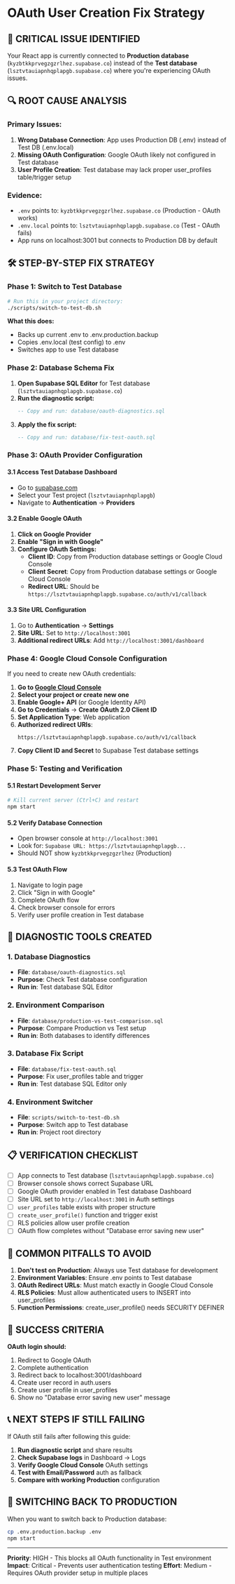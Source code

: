 # OAuth User Creation Fix Strategy

## 🚨 CRITICAL ISSUE IDENTIFIED

Your React app is currently connected to **Production database** (`kyzbtkkprvegzgzrlhez.supabase.co`) instead of the **Test database** (`lsztvtauiapnhqplapgb.supabase.co`) where you're experiencing OAuth issues.

## 🔍 ROOT CAUSE ANALYSIS

### Primary Issues:
1. **Wrong Database Connection**: App uses Production DB (.env) instead of Test DB (.env.local)
2. **Missing OAuth Configuration**: Google OAuth likely not configured in Test database
3. **User Profile Creation**: Test database may lack proper user_profiles table/trigger setup

### Evidence:
- `.env` points to: `kyzbtkkprvegzgzrlhez.supabase.co` (Production - OAuth works)
- `.env.local` points to: `lsztvtauiapnhqplapgb.supabase.co` (Test - OAuth fails)
- App runs on localhost:3001 but connects to Production DB by default

## 🛠️ STEP-BY-STEP FIX STRATEGY

### Phase 1: Switch to Test Database
```bash
# Run this in your project directory:
./scripts/switch-to-test-db.sh
```

**What this does:**
- Backs up current .env to .env.production.backup
- Copies .env.local (test config) to .env
- Switches app to use Test database

### Phase 2: Database Schema Fix
1. **Open Supabase SQL Editor** for Test database (`lsztvtauiapnhqplapgb.supabase.co`)
2. **Run the diagnostic script:**
   ```sql
   -- Copy and run: database/oauth-diagnostics.sql
   ```
3. **Apply the fix script:**
   ```sql
   -- Copy and run: database/fix-test-oauth.sql
   ```

### Phase 3: OAuth Provider Configuration

#### 3.1 Access Test Database Dashboard
- Go to [supabase.com](https://supabase.com)
- Select your Test project (`lsztvtauiapnhqplapgb`)
- Navigate to **Authentication** → **Providers**

#### 3.2 Enable Google OAuth
1. **Click on Google Provider**
2. **Enable "Sign in with Google"**
3. **Configure OAuth Settings:**
   - **Client ID**: Copy from Production database settings or Google Cloud Console
   - **Client Secret**: Copy from Production database settings or Google Cloud Console
   - **Redirect URL**: Should be `https://lsztvtauiapnhqplapgb.supabase.co/auth/v1/callback`

#### 3.3 Site URL Configuration
1. Go to **Authentication** → **Settings**
2. **Site URL**: Set to `http://localhost:3001`
3. **Additional redirect URLs**: Add `http://localhost:3001/dashboard`

### Phase 4: Google Cloud Console Configuration

If you need to create new OAuth credentials:

1. **Go to [Google Cloud Console](https://console.cloud.google.com/)**
2. **Select your project or create new one**
3. **Enable Google+ API** (or Google Identity API)
4. **Go to Credentials** → **Create OAuth 2.0 Client ID**
5. **Set Application Type**: Web application
6. **Authorized redirect URIs**:
   ```
   https://lsztvtauiapnhqplapgb.supabase.co/auth/v1/callback
   ```
7. **Copy Client ID and Secret** to Supabase Test database settings

### Phase 5: Testing and Verification

#### 5.1 Restart Development Server
```bash
# Kill current server (Ctrl+C) and restart
npm start
```

#### 5.2 Verify Database Connection
- Open browser console at `http://localhost:3001`
- Look for: `Supabase URL: https://lsztvtauiapnhqplapgb...`
- Should NOT show `kyzbtkkprvegzgzrlhez` (Production)

#### 5.3 Test OAuth Flow
1. Navigate to login page
2. Click "Sign in with Google"
3. Complete OAuth flow
4. Check browser console for errors
5. Verify user profile creation in Test database

## 🔧 DIAGNOSTIC TOOLS CREATED

### 1. Database Diagnostics
- **File**: `database/oauth-diagnostics.sql`
- **Purpose**: Check Test database configuration
- **Run in**: Test database SQL Editor

### 2. Environment Comparison
- **File**: `database/production-vs-test-comparison.sql`
- **Purpose**: Compare Production vs Test setup
- **Run in**: Both databases to identify differences

### 3. Database Fix Script
- **File**: `database/fix-test-oauth.sql`  
- **Purpose**: Fix user_profiles table and trigger
- **Run in**: Test database SQL Editor only

### 4. Environment Switcher
- **File**: `scripts/switch-to-test-db.sh`
- **Purpose**: Switch app to Test database
- **Run in**: Project root directory

## 📋 VERIFICATION CHECKLIST

- [ ] App connects to Test database (`lsztvtauiapnhqplapgb.supabase.co`)
- [ ] Browser console shows correct Supabase URL
- [ ] Google OAuth provider enabled in Test database Dashboard
- [ ] Site URL set to `http://localhost:3001` in Auth settings
- [ ] `user_profiles` table exists with proper structure
- [ ] `create_user_profile()` function and trigger exist
- [ ] RLS policies allow user profile creation
- [ ] OAuth flow completes without "Database error saving new user"

## 🚨 COMMON PITFALLS TO AVOID

1. **Don't test on Production**: Always use Test database for development
2. **Environment Variables**: Ensure .env points to Test database
3. **OAuth Redirect URLs**: Must match exactly in Google Cloud Console
4. **RLS Policies**: Must allow authenticated users to INSERT into user_profiles
5. **Function Permissions**: create_user_profile() needs SECURITY DEFINER

## 🎯 SUCCESS CRITERIA

**OAuth login should:**
1. Redirect to Google OAuth
2. Complete authentication
3. Redirect back to localhost:3001/dashboard
4. Create user record in auth.users
5. Create user profile in user_profiles
6. Show no "Database error saving new user" message

## 📞 NEXT STEPS IF STILL FAILING

If OAuth still fails after following this guide:

1. **Run diagnostic script** and share results
2. **Check Supabase logs** in Dashboard → Logs
3. **Verify Google Cloud Console** OAuth settings
4. **Test with Email/Password** auth as fallback
5. **Compare with working Production** configuration

## 🔄 SWITCHING BACK TO PRODUCTION

When you want to switch back to Production database:
```bash
cp .env.production.backup .env
npm start
```

---

**Priority**: HIGH - This blocks all OAuth functionality in Test environment
**Impact**: Critical - Prevents user authentication testing
**Effort**: Medium - Requires OAuth provider setup in multiple places